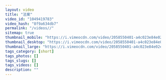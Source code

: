```yaml
---
layout: video
title: "法案"
video_id: "1049419783"
video_hash: "8f9a634db7"
permalink: "/videos//"
sitemap: true
thumbnail_mobile: "https://i.vimeocdn.com/video/2058550401-a4c023e84e02edcd03b04f8ced0d4908eba6e17b12ed5e1facc31045b788dbf9-d_640x360?&r=pad&region=us"
thumbnail_desktop: "https://i.vimeocdn.com/video/2058550401-a4c023e84e02edcd03b04f8ced0d4908eba6e17b12ed5e1facc31045b788dbf9-d_960x540?&r=pad&region=us"
thumbnail_large: "https://i.vimeocdn.com/video/2058550401-a4c023e84e02edcd03b04f8ced0d4908eba6e17b12ed5e1facc31045b788dbf9-d_1280x720?&r=pad&region=us"
tags_category: [short]
tags_photos: []
tags_slugs: []
tags_videos: []
description: ""
---
```

